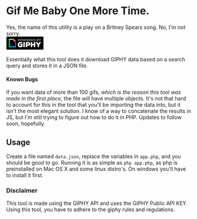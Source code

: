# Gif Me Baby One More Time.

Yes, the name of this utility is a play on a Britney Spears song. No, I'm not sorry.   
![powered by giphy](./giphy.png)

Essentially what this tool does it download GIPHY data based on a search query and stores it in a JSON file.

#### Known Bugs
If you want data of more than 100 gifs, _which is the reason this tool was made in the first place_, the file will have multiple objects. It's not that hard to account for this in the tool that you'll be importing the data into, but it isn't the most elegant solution. I know of a way to concatenate the results in JS, but I'm still trying to figure out how to do it in PHP. Updates to follow soon, hopefully.


## Usage

Create a file named `data.json`, replace the variables in `app.php`, and you should be good to go.
Running it is as simple as `php app.php`, as php is preinstalled on Mac OS X and some linux distro's.
On windows you'll have to install it first.

### Disclaimer
This tool is made using the GIPHY API and uses the GIPHY Public API KEY. Using this tool, you have to adhere to the giphy rules and regulations.
